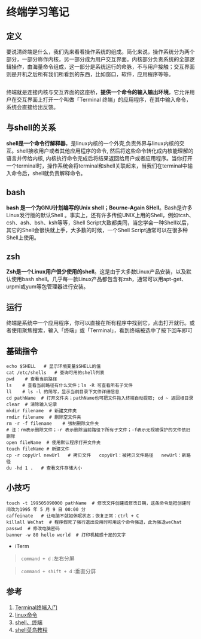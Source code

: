 # 终端学习笔记


## 定义
要说清终端是什么，我们先来看看操作系统的组成。简化来说，操作系统分为两个部分，一部分称作内核，另一部分成为用户交互界面。内核部分负责系统的全部逻辑操作，由海量命令组成，这一部分是系统运行的命脉，不与用户接触；交互界面则是开机之后所有我们所看到的东西，比如窗口，软件，应用程序等等。

<img :src="$withBase('/images/tool/terminal001.jpeg')" width="auto"/>

终端就是连接内核与交互界面的这座桥，**提供一个命令的输入输出环境**，它允许用户在交互界面上打开一个叫做「Terminal 终端」的应用程序，在其中输入命令，系统会直接给出反馈。


## 与shell的关系
**shell是一个命令行解释器**，是linux内核的一个外壳,负责外界与linux内核的交互。shell接收用户或者其他应用程序的命令, 然后将这些命令转化成内核能理解的语言并传给内核, 内核执行命令完成后将结果返回给用户或者应用程序。当你打开一个terminal时，操作系统会将terminal和shell关联起来，当我们在terminal中输入命令后，shell就负责解释命令。

## bash
**bash 是一个为GNU计划编写的Unix shell；Bourne-Again SHell**。Bash是许多Linux发行版的默认Shell 。事实上，还有许多传统UNIX上用的Shell，例如tcsh、csh、ash、bsh、ksh等等，Shell Script大致都类同，当您学会一种Shell以后，其它的Shell会很快就上手，大多数的时候，一个Shell Script通常可以在很多种Shell上使用。

## zsh
**Zsh是一个Linux用户很少使用的shell**。这是由于大多数Linux产品安装，以及默认使用bash shell。几乎每一款Linux产品都包含有zsh，通常可以用apt-get、urpmi或yum等包管理器进行安装。

## 运行
终端是系统中一个应用程序，你可以直接在所有程序中找到它，点击打开就行。或者使用聚焦搜索，输入「终端」或「Terminal」，看到终端被选中了按下回车即可


## 基础指令
``` shell
echo $SHELL   # 显示环境变量$SHELL的值
cat /etc/shells   # 查询可用的shell列表
pwd    # 查看当前路径
ls    # 查看当前路径有什么文件；ls -R 可查看所有子文件
ll    # ls -l 的简写，显示当前目录下文件详细信息
cd pathName  # 打开文件夹；pathName也可把文件拖入终端自动提取; cd ~ 返回根目录
clear  # 清除输入记录
mkdir filename  # 新建文件夹
rmdir filename  # 删除空文件夹
rm -r -f filename    # 强制删除文件夹
# 注：rm表示删除文件；-r 表示删除当前路径下所有子文件；-f表示无视被保护的文件依旧删除
open fileName  # 使用默认程序打开文件夹
touch fileName # 新建文件
cp -r copyUrl newUrl   # 拷贝文件   copyUrl：被拷贝文件路径   newUrl：新路径
du -hd 1 .   # 查看文件存储大小
```



## 小技巧
``` shell
touch -t 199505090000 pathName  # 修改文件创建或修改日期，这条命令是把创建时间改为1995 年 5 月 9 日 00:00 分
caffeinate   # 让电脑不就如休眠状态；恢复正常：ctrl + C
killall WeChat  # 程序假死了强行退出没用时可用这个命令强退，此为强退weChat
passwd  # 修改电脑密码
banner -w 80 hello world  # 打印机械感十足的文字
```

- iTerm
> `command + d` :左右分屏

> `command + shift + d` :垂直分屏


## 参考
1. [Terminal终端入门](https://www.jianshu.com/p/eedf9209150f)
2. [linux命令](https://www.cnblogs.com/peida/archive/2012/12/05/2803591.html)
3. [shell、终端](https://www.cnblogs.com/sench/p/8920292.html)
4. [shell菜鸟教程](https://www.runoob.com/linux/linux-shell.html)



<!-- 2021-04-29 -->


